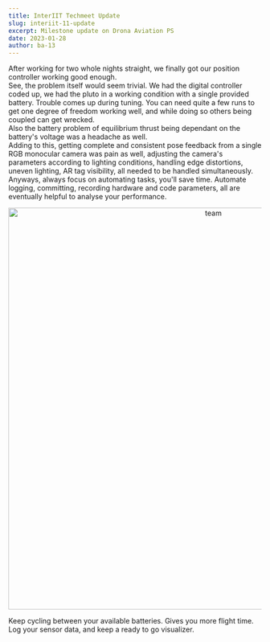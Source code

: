 ```yaml
---
title: InterIIT Techmeet Update
slug: interiit-11-update
excerpt: Milestone update on Drona Aviation PS
date: 2023-01-28
author: ba-13
---
```


After working for two whole nights straight, we finally got our position controller working good enough.  
See, the problem itself would seem trivial. We had the digital controller coded up, we had the pluto in a working condition with a single provided battery.
Trouble comes up during tuning. You can need quite a few runs to get one degree of freedom working well, and while doing so others being coupled can get wrecked.  
Also the battery problem of equilibrium thrust being dependant on the battery's voltage was a headache as well.  
Adding to this, getting complete and consistent pose feedback from a single RGB monocular camera was pain as well, adjusting the camera's parameters according to lighting conditions, handling edge distortions, uneven lighting, AR tag visibility, all needed to be handled simultaneously.
Anyways, always focus on automating tasks, you'll save time. Automate logging, committing, recording hardware and code parameters, all are eventually helpful to analyse your performance.

<center>
<img src="/blogs/post2/group.jpg" alt="team" width="800vw"/>
</center>

Keep cycling between your available batteries. Gives you more flight time.  
Log your sensor data, and keep a ready to go visualizer.
